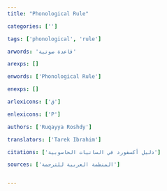 ```yaml
---
title: "Phonological Rule"

categories: ['']

tags: ['phonological', 'rule']

arwords: 'قاعدة صوتية'

arexps: []

enwords: ['Phonological Rule']

enexps: []

arlexicons: ['ق']

enlexicons: ['P']

authors: ['Ruqayya Roshdy']

translators: ['Tarek Ibrahim']

citations: ['دليل أكسفورد في السانيات الحاسوبية']

sources: ['المنظمة العربية للترجمة']


---
```

